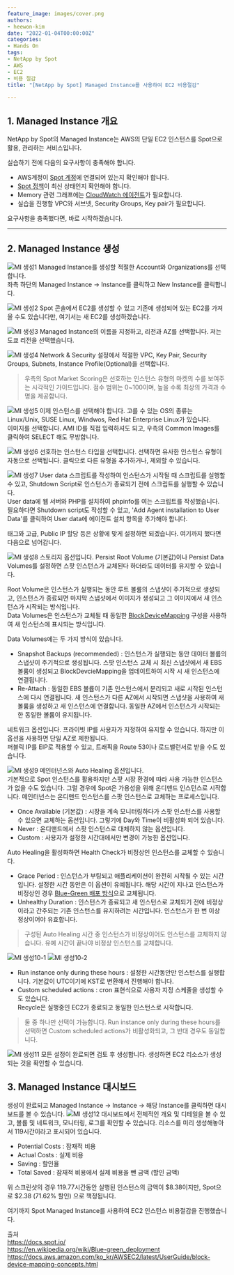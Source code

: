 ```yaml
---
feature_image: images/cover.png
authors:
- heewon-kim
date: "2022-01-04T00:00:00Z"
categories:
- Hands On
tags:
- NetApp by Spot
- AWS
- EC2
- 비용 절감
title: "[NetApp by Spot] Managed Instance를 사용하여 EC2 비용절감"

---
```

## 1. Managed Instance 개요

NetApp by Spot의 Managed Instance는 AWS의 단일 EC2 인스턴스를 Spot으로 활용, 관리하는 서비스입니다.

실습하기 전에 다음의 요구사항이 충족해야 합니다.
* AWS계정이 [Spot 계정](https://docs.spot.io/connect-your-cloud-provider/aws-account)에 연결되어 있는지 확인해야 합니다.
* [Spot 정책](https://docs.spot.io/elastigroup/tutorials/elastigroup-tasks/update-spot-policy)이 최신 상태인지 확인해야 합니다.
* Memory 관련 그래프에는 [CloudWatch 에이전트](https://docs.aws.amazon.com/AWSEC2/latest/UserGuide/mon-scripts.html)가 필요합니다.
* 실습을 진행할 VPC와 서브넷, Security Groups, Key pair가 필요합니다.  

요구사항을 충족했다면, 바로 시작하겠습니다.

---
## 2. Managed Instance 생성

![MI 생성1](images/1.png)
Managed Instance를 생성할 적절한 Account와 Organizations를 선택합니다.  
좌측 하단의 Managed Instance → Instance를 클릭하고 New Instance를 클릭합니다.

![MI 생성2](images/2.png)
Spot 콘솔에서 EC2를 생성할 수 있고 기존에 생성되어 있는 EC2를 가져올 수도 있습니다만, 여기서는 새 EC2를 생성하겠습니다.

![MI 생성3](images/3.png)
Managed Instance의 이름을 지정하고, 리전과 AZ를 선택합니다. 저는 도쿄 리전을 선택했습니다.

![MI 생성4](images/4.png)
Network & Security 설정에서 적절한 VPC, Key Pair, Security Groups, Subnets, Instance Profile(Optional)을 선택합니다.
>우측의 Spot Market Scoring은 선호하는 인스턴스 유형의 마켓의 수를 보여주는 시각적인 가이드입니다. 점수 범위는 0~100이며, 높을 수록 최상의 가격과 수명을 제공합니다.

![MI 생성5](images/5.png)
이제 인스턴스를 선택해야 합니다. 고를 수 있는 OS의 종류는 Linux/Unix, SUSE Linux, Windwos, Red Hat Enterprise Linux가 있습니다.  
이미지를 선택합니다. AMI ID를 직접 입력하셔도 되고, 우측의 Common Images를 클릭하여 SELECT 해도 무방합니다.  

![MI 생성6](images/6.png)
선호하는 인스턴스 타입을 선택합니다. 선택하면 유사한 인스턴스 유형이 자동으로 선택됩니다. 클릭으로 다른 유형을 추가하거나, 제외할 수 있습니다.

![MI 생성7](images/7.png)
User data 스크립트를 작성하여 인스턴스가 시작될 때 스크립트를 실행할 수 있고, Shutdown Script로 인스턴스가 종료되기 전에 스크립트를 실행할 수 있습니다.  
User data에 웹 서버와 PHP를 설치하여 phpinfo를 여는 스크립트를 작성했습니다. 필요하다면 Shutdown script도 작성할 수 있고, 'Add Agent installation to User Data'를 클릭하여 User data에 에이전트 설치 항목을 추가해야 합니다.  

태그와 고급, Public IP 할당 등은 상황에 맞게 설정하면 되겠습니다. 여기까지 했다면 다음으로 넘어갑니다.

![MI 생성8](images/8.png)
스토리지 옵션입니다. Persist Root Volume (기본값)이나 Persist Data Volumes를 설정하면 스팟 인스턴스가 교체된다 하더라도 데이터를 유지할 수 있습니다.  

Root Volume은 인스턴스가 실행되는 동안 루트 볼륨의 스냅샷이 주기적으로 생성되고, 인스턴스가 종료되면 마지막 스냅샷에서 이미지가 생성되고 그 이미지에서 새 인스턴스가 시작되는 방식입니다.  
Data Volumes은 인스턴스가 교체될 때 동일한 [BlockDeviceMapping](https://docs.aws.amazon.com/ko_kr/AWSEC2/latest/UserGuide/block-device-mapping-concepts.html) 구성을 사용하여 새 인스턴스에 표시되는 방식입니다.  

Data Volumes에는 두 가지 방식이 있습니다.
* Snapshot Backups (recommended) : 인스턴스가 실행되는 동안 데이터 볼륨의 스냅샷이 주기적으로 생성됩니다. 스팟 인스턴스 교체 시 최신 스냅샷에서 새 EBS 볼륨이 생성되고 BlockDevcieMapping을 업데이트하여 시작 시 새 인스턴스에 연결됩니다.  
* Re-Attach : 동일한 EBS 볼륨이 기존 인스턴스에서 분리되고 새로 시작된 인스턴스에 다시 연결됩니다. 새 인스턴스가 다른 AZ에서 시작되면 스냅샷을 사용하여 새 볼륨을 생성하고 새 인스턴스에 연결합니다. 동일한 AZ에서 인스턴스가 시작되는 한 동일한 볼륨이 유지됩니다.


네트워크 옵션입니다. 프라이빗 IP를 사용자가 지정하여 유지할 수 있습니다. 하지만 이 옵션을 사용하면 단일 AZ로 제한됩니다.  
퍼블릭 IP를 EIP로 적용할 수 있고, 트래픽을 Route 53이나 로드밸런서로 받을 수도 있습니다.

![MI 생성9](images/9.png)
메인터넌스와 Auto Healing 옵션입니다.  
기본적으로 Spot 인스턴스를 활용하지만 스팟 시장 환경에 따라 사용 가능한 인스턴스가 없을 수도 있습니다. 그럴 경우에 Spot은 가용성을 위해 온디맨드 인스턴스로 시작합니다.  메인터넌스는 온디맨드 인스턴스를 스팟 인스턴스로 교체하는 프로세스입니다.
* Once Available (기본값) : 시장을 계속 모니터링하다가 스팟 인스턴스를 사용할 수 있으면 교체하는 옵션입니다. 그렇기에 Day와 Time이 비활성화 되어 있습니다.
* Never : 온디맨드에서 스팟 인스턴스로 대체하지 않는 옵션입니다.
* Custom : 사용자가 설정한 시간대에서만 변경이 가능한 옵션입니다.

Auto Healing을 활성화하면 Health Check가 비정상인 인스턴스를 교체할 수 있습니다.  
* Grace Period : 인스턴스가 부팅되고 애플리케이션이 완전히 시작될 수 있는 시간입니다. 설정한 시간 동안은 이 옵션이 유예됩니다. 해당 시간이 지나고 인스턴스가 비정상인 경우 [Blue-Green 배포 방식](https://en.wikipedia.org/wiki/Blue-green_deployment)으로 교체됩니다.  
* Unhealthy Duration : 인스턴스가 종료되고 새 인스턴스로 교체되기 전에 비정상이라고 간주되는 기존 인스턴스를 유지하려는 시간입니다. 인스턴스가 한 번 이상 정상이어야 유효합니다.
> 구성된 Auto Healing 시간 중 인스턴스가 비정상이어도 인스턴스를 교체하지 않습니다. 유예 시간이 끝나야 비정상 인스턴스를 교체합니다.

![MI 생성10-1](images/10-1.png)
![MI 생성10-2](images/10-2.png)
* Run instance only during these hours : 설정한 시간동안만 인스턴스를 실행합니다. 기본값이 UTC이기에 KST로 변환해서 진행해야 합니다.  
* Custom scheduled actions : cron 표현식으로 사용자 지정 스케줄을 생성할 수도 있습니다.  
Recycle은 실행중인 EC2가 종료되고 동일한 인스턴스로 시작합니다.

> 둘 중 하나만 선택이 가능합니다. Run instance only during these hours를 선택하면 Custom scheduled actions가 비활성화되고, 그 반대 경우도 동일합니다.

![MI 생성11](images/11.png)
모든 설정이 완료되면 검토 후 생성합니다. 생성하면 EC2 리소스가 생성되는 것을 확인할 수 있습니다.

## 3. Managed Instance 대시보드
생성이 완료되고 Managed Instance → Instance → 해당 Instance를 클릭하면 대시보드를 볼 수 있습니다.
![MI 생성12](images/11.png)
대시보드에서 전체적인 개요 및 디테일을 볼 수 있고, 볼륨 및 네트워크, 모니터링, 로그를 확인할 수 있습니다. 리소스를 미리 생성해놓아서 119시간이라고 표시되어 있습니다.  
* Potential Costs : 잠재적 비용  
* Actual Costs : 실제 비용  
* Saving : 할인율  
* Total Saved : 잠재적 비용에서 실제 비용을 뺀 금액 (할인 금액)

위 스크린샷의 경우 119.77시간동안 실행된 인스턴스의 금액이 $8.38이지만, Spot으로 $2.38 (71.62% 할인) 으로 책정됩니다.  

여기까지 Spot Managed Instance를 사용하여 EC2 인스턴스 비용절감을 진행했습니다.  

출처  
<https://docs.spot.io/>  
<https://en.wikipedia.org/wiki/Blue-green_deployment>
<https://docs.aws.amazon.com/ko_kr/AWSEC2/latest/UserGuide/block-device-mapping-concepts.html>
